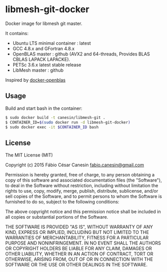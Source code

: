 # libmesh-git-docker
Docker image for libmesh git master.

It contains:
- Ubuntu LTS minimal container : latest
- GCC 4.8.x and GFortran 4.8.x
- OpenBLAS master : github (AVX2 and 64-threads, Provides BLAS CBLAS LAPACK LAPACKE).
- PETSc 3.6.x latest stable release
- LibMesh master : github

Inspired by [docker-openblas](https://github.com/ogrisel/docker-openblas)

## Usage

Build and start bash in the container:
```bash
$ sudo docker build -t canesin/libmesh-git .
$ CONTAINER_ID=$(sudo docker run -d libmesh-git-docker)
$ sudo docker exec -it $CONTAINER_ID bash
```

## License

The MIT License (MIT)

Copyright (c) 2015 Fábio César Canesin <fabio.canesin@gmail.com>

Permission is hereby granted, free of charge, to any person obtaining a copy
of this software and associated documentation files (the "Software"), to deal
in the Software without restriction, including without limitation the rights
to use, copy, modify, merge, publish, distribute, sublicense, and/or sell
copies of the Software, and to permit persons to whom the Software is
furnished to do so, subject to the following conditions:

The above copyright notice and this permission notice shall be included in all
copies or substantial portions of the Software.

THE SOFTWARE IS PROVIDED "AS IS", WITHOUT WARRANTY OF ANY KIND, EXPRESS OR
IMPLIED, INCLUDING BUT NOT LIMITED TO THE WARRANTIES OF MERCHANTABILITY,
FITNESS FOR A PARTICULAR PURPOSE AND NONINFRINGEMENT. IN NO EVENT SHALL THE
AUTHORS OR COPYRIGHT HOLDERS BE LIABLE FOR ANY CLAIM, DAMAGES OR OTHER
LIABILITY, WHETHER IN AN ACTION OF CONTRACT, TORT OR OTHERWISE, ARISING FROM,
OUT OF OR IN CONNECTION WITH THE SOFTWARE OR THE USE OR OTHER DEALINGS IN THE
SOFTWARE.
